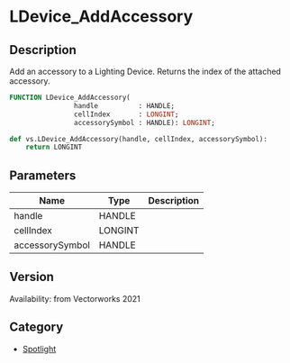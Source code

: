 # LDevice_AddAccessory

## Description
Add an accessory to a Lighting Device. Returns the index of the attached accessory.

```pascal
FUNCTION LDevice_AddAccessory(
				handle          : HANDLE;
				cellIndex       : LONGINT;
				accessorySymbol : HANDLE): LONGINT;
```

```python
def vs.LDevice_AddAccessory(handle, cellIndex, accessorySymbol):
    return LONGINT
```

## Parameters
|Name|Type|Description|
|---|---|---|
|handle|HANDLE|   |
|cellIndex|LONGINT|   |
|accessorySymbol|HANDLE|   |

## Version
Availability: from Vectorworks 2021

## Category
* [Spotlight](../Categories/Spotlight.md)
